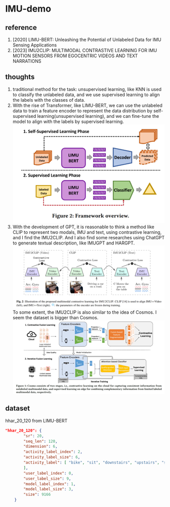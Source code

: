 # IMU-demo

## reference
1. \[2020\] LIMU-BERT: Unleashing the Potential of Unlabeled Data for IMU Sensing Applications
2. \[2023\] IMU2CLIP: MULTIMODAL CONTRASTIVE LEARNING FOR IMU MOTION SENSORS FROM EGOCENTRIC VIDEOS AND TEXT NARRATIONS

## thoughts
1. traditional method for the task: unsupervised learning, like KNN is used to classify the unlabeled  data, and we use supervised learning to align the labels with the classes of data.  
2. With the rise of Transformer, like LIMU-BERT, we can use the unlabeled data to train a feature encoder to represent the data distribution by self-supervised learning(unsupervised learning), and we can fine-tune the model to align with the labels by supervised learning.  
![LIMU-BERT](assets/1714555504745.png)
3. With the development of GPT, it is reasonable to think a method like CLIP to represent two modals, IMU and text, using contrastive learning, and I find the IMU2CLIP. And I also find some researches using ChatGPT to generate textual description, like IMUGPT and HARGPT.
![IMU2CLIP](assets/20240501173214.png)
To some extent, the IMU2CLIP is also similar to the idea of Cosmos. I seem the dataset is bigger than Cosmos.
![Cosmos](assets/16851ab2179c6ea44bedd4b2b4c710a.png)

## dataset
hhar_20_120 from LIMU-BERT
```json
"hhar_20_120": {
        "sr": 20,
        "seq_len": 120,
        "dimension": 6,
        "activity_label_index": 2,
        "activity_label_size": 6,
        "activity_label": [ "bike", "sit", "downstairs", "upstairs", "stand", "walk"
        ],
        "user_label_index": 0,
        "user_label_size": 9,
        "model_label_index": 1,
        "model_label_size": 3,
        "size": 9166
    }
```

